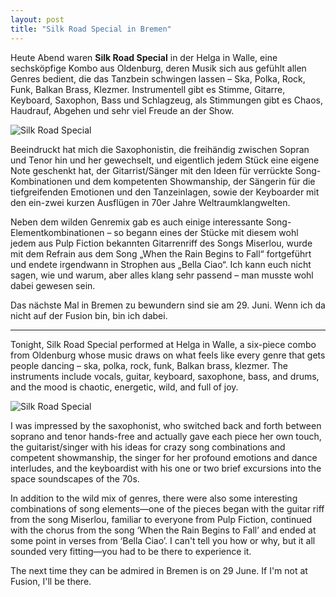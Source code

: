 ```yaml
---
layout: post
title: "Silk Road Special in Bremen"
---
```


Heute Abend waren **Silk Road Special** in der Helga in Walle, eine sechsköpfige Kombo aus Oldenburg, deren Musik sich aus gefühlt allen Genres bedient, die das Tanzbein schwingen lassen – Ska, Polka, Rock, Funk, Balkan Brass, Klezmer. Instrumentell gibt es Stimme, Gitarre, Keyboard, Saxophon, Bass und Schlagzeug, als Stimmungen gibt es Chaos, Haudrauf, Abgehen und sehr viel Freude an der Show.

![Silk Road Special](/images/2025-05-17-silk-road-special/silk-road-special.jpg)

Beeindruckt hat mich die Saxophonistin, die freihändig zwischen Sopran und Tenor hin und her gewechselt, und eigentlich jedem Stück eine eigene Note geschenkt hat, der Gitarrist/Sänger mit den Ideen für verrückte Song-Kombinationen und dem kompetenten Showmanship, der Sängerin für die tiefgreifenden Emotionen und den Tanzeinlagen, sowie der Keyboarder mit den ein-zwei kurzen Ausflügen in 70er Jahre Weltraumklangwelten.

Neben dem wilden Genremix gab es auch einige interessante Song-Elementkombinationen – so begann eines der Stücke mit diesem wohl jedem aus Pulp Fiction bekannten Gitarrenriff des Songs Miserlou, wurde mit dem Refrain aus dem Song „When the Rain Begins to Fall“ fortgeführt und endete irgendwann in Strophen aus „Bella Ciao“. Ich kann euch nicht sagen, wie und warum, aber alles klang sehr passend – man musste wohl dabei gewesen sein.

Das nächste Mal in Bremen zu bewundern sind sie am 29. Juni. Wenn ich da nicht auf der Fusion bin, bin ich dabei.

---

Tonight, Silk Road Special performed at Helga in Walle, a six-piece combo from Oldenburg whose music draws on what feels like every genre that gets people dancing – ska, polka, rock, funk, Balkan brass, klezmer. The instruments include vocals, guitar, keyboard, saxophone, bass, and drums, and the mood is chaotic, energetic, wild, and full of joy.

![Silk Road Special](/images/2025-05-17-silk-road-special/silk-road-special.jpg)

I was impressed by the saxophonist, who switched back and forth between soprano and tenor hands-free and actually gave each piece her own touch, the guitarist/singer with his ideas for crazy song combinations and competent showmanship, the singer for her profound emotions and dance interludes, and the keyboardist with his one or two brief excursions into the space soundscapes of the 70s.

In addition to the wild mix of genres, there were also some interesting combinations of song elements—one of the pieces began with the guitar riff from the song Miserlou, familiar to everyone from Pulp Fiction, continued with the chorus from the song ‘When the Rain Begins to Fall’ and ended at some point in verses from ‘Bella Ciao’. I can't tell you how or why, but it all sounded very fitting—you had to be there to experience it.

The next time they can be admired in Bremen is on 29 June. If I'm not at Fusion, I'll be there.
